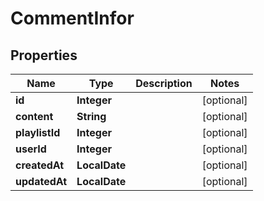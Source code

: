 

# CommentInfor


## Properties

| Name | Type | Description | Notes |
|------------ | ------------- | ------------- | -------------|
|**id** | **Integer** |  |  [optional] |
|**content** | **String** |  |  [optional] |
|**playlistId** | **Integer** |  |  [optional] |
|**userId** | **Integer** |  |  [optional] |
|**createdAt** | **LocalDate** |  |  [optional] |
|**updatedAt** | **LocalDate** |  |  [optional] |



